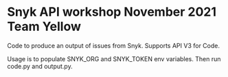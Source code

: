 # Snyk API workshop November 2021 Team Yellow

Code to produce an output of issues from Snyk. Supports API V3 for Code.

Usage is to populate SNYK_ORG and SNYK_TOKEN env variables. Then run code.py and output.py.